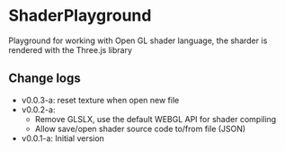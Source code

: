 # ShaderPlayground

Playground for working with Open GL shader language, the sharder is rendered
with the Three.js library

## Change logs
- v0.0.3-a: reset texture when open new file
- v0.0.2-a:
    - Remove GLSLX, use the default WEBGL API for shader compiling
    - Allow save/open shader source code to/from file (JSON)
- v0.0.1-a: Initial version